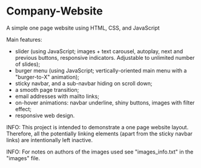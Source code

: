 # Company-Website
A simple one page website using HTML, CSS, and JavaScript

Main features:
- slider (using JavaScript; images + text carousel, autoplay, next and previous buttons, responsive indicators. Adjustable to unlimited number of slides);
- burger menu (using JavaScript; vertically-oriented main menu with a "burger-to-X" animation);
- sticky navbar, and a sub-navbar hiding on scroll down;
- a smooth page transition;
- email addresses with mailto links;
- on-hover animations: navbar underline, shiny buttons, images with filter effect;
- responsive web design.

INFO: This project is intended to demonstrate a one page website layout. Therefore, all the potentially linking elements (apart from the sticky navbar links) are intentionally left inactive.

INFO: For notes on authors of the images used see "images_info.txt" in the "images" file.
